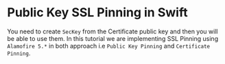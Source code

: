 # Public Key SSL Pinning in Swift

You need to create `SecKey` from the Certificate public key and then you will be able to use them.
In this tutorial we are implementing SSL Pinning using `Alamofire 5.*` in both approach i.e `Public Key Pinning` and `Certificate Pinning`.


